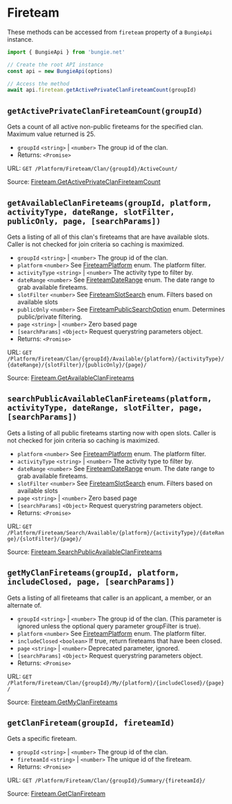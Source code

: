 # Fireteam

These methods can be accessed from `fireteam` property of a `BungieApi` instance.

```javascript
import { BungieApi } from 'bungie.net'

// Create the root API instance
const api = new BungieApi(options)

// Access the method
await api.fireteam.getActivePrivateClanFireteamCount(groupId)
```

## `getActivePrivateClanFireteamCount(groupId)`

Gets a count of all active non-public fireteams for the specified clan. Maximum value returned is 25.

- `groupId` `<string>` | `<number>` The group id of the clan.
- Returns: `<Promise>`

URL: `GET /Platform/Fireteam/Clan/{groupId}/ActiveCount/`

Source: [Fireteam.GetActivePrivateClanFireteamCount](https://bungie-net.github.io/#Fireteam.GetActivePrivateClanFireteamCount)

## `getAvailableClanFireteams(groupId, platform, activityType, dateRange, slotFilter, publicOnly, page, [searchParams])`

Gets a listing of all of this clan's fireteams that are have available slots. Caller is not checked for join criteria so caching is maximized.

- `groupId` `<string>` | `<number>` The group id of the clan.
- `platform` `<number>` See [FireteamPlatform](./Enums.md#FireteamPlatform) enum. The platform filter.
- `activityType` `<string>` | `<number>` The activity type to filter by.
- `dateRange` `<number>` See [FireteamDateRange](./Enums.md#FireteamDateRange) enum. The date range to grab available fireteams.
- `slotFilter` `<number>` See [FireteamSlotSearch](./Enums.md#FireteamSlotSearch) enum. Filters based on available slots
- `publicOnly` `<number>` See [FireteamPublicSearchOption](./Enums.md#FireteamPublicSearchOption) enum. Determines public/private filtering.
- `page` `<string>` | `<number>` Zero based page
- `[searchParams]` `<Object>` Request querystring parameters object.
- Returns: `<Promise>`

URL: `GET /Platform/Fireteam/Clan/{groupId}/Available/{platform}/{activityType}/{dateRange}/{slotFilter}/{publicOnly}/{page}/`

Source: [Fireteam.GetAvailableClanFireteams](https://bungie-net.github.io/#Fireteam.GetAvailableClanFireteams)

## `searchPublicAvailableClanFireteams(platform, activityType, dateRange, slotFilter, page, [searchParams])`

Gets a listing of all public fireteams starting now with open slots. Caller is not checked for join criteria so caching is maximized.

- `platform` `<number>` See [FireteamPlatform](./Enums.md#FireteamPlatform) enum. The platform filter.
- `activityType` `<string>` | `<number>` The activity type to filter by.
- `dateRange` `<number>` See [FireteamDateRange](./Enums.md#FireteamDateRange) enum. The date range to grab available fireteams.
- `slotFilter` `<number>` See [FireteamSlotSearch](./Enums.md#FireteamSlotSearch) enum. Filters based on available slots
- `page` `<string>` | `<number>` Zero based page
- `[searchParams]` `<Object>` Request querystring parameters object.
- Returns: `<Promise>`

URL: `GET /Platform/Fireteam/Search/Available/{platform}/{activityType}/{dateRange}/{slotFilter}/{page}/`

Source: [Fireteam.SearchPublicAvailableClanFireteams](https://bungie-net.github.io/#Fireteam.SearchPublicAvailableClanFireteams)

## `getMyClanFireteams(groupId, platform, includeClosed, page, [searchParams])`

Gets a listing of all fireteams that caller is an applicant, a member, or an alternate of.

- `groupId` `<string>` | `<number>` The group id of the clan. (This parameter is ignored unless the optional query parameter groupFilter is true).
- `platform` `<number>` See [FireteamPlatform](./Enums.md#FireteamPlatform) enum. The platform filter.
- `includeClosed` `<boolean>` If true, return fireteams that have been closed.
- `page` `<string>` | `<number>` Deprecated parameter, ignored.
- `[searchParams]` `<Object>` Request querystring parameters object.
- Returns: `<Promise>`

URL: `GET /Platform/Fireteam/Clan/{groupId}/My/{platform}/{includeClosed}/{page}/`

Source: [Fireteam.GetMyClanFireteams](https://bungie-net.github.io/#Fireteam.GetMyClanFireteams)

## `getClanFireteam(groupId, fireteamId)`

Gets a specific fireteam.

- `groupId` `<string>` | `<number>` The group id of the clan.
- `fireteamId` `<string>` | `<number>` The unique id of the fireteam.
- Returns: `<Promise>`

URL: `GET /Platform/Fireteam/Clan/{groupId}/Summary/{fireteamId}/`

Source: [Fireteam.GetClanFireteam](https://bungie-net.github.io/#Fireteam.GetClanFireteam)

